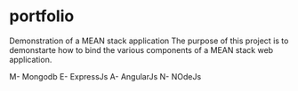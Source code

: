 # portfolio
Demonstration of a MEAN stack application
The purpose of this project is to demonstarte how to bind the various components of a MEAN stack web application.

M- Mongodb
E- ExpressJs
A- AngularJs
N- NOdeJs
